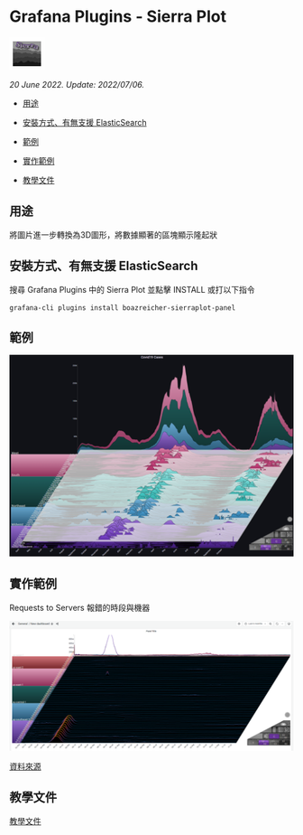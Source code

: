 # Grafana Plugins - Sierra Plot 

![img](Sierra_Plot_icon.png)

*20 June 2022. Update: 2022/07/06.*

* [用途](#use)

* [安裝方式、有無支援 ElasticSearch](#install)

* [範例](#example)

* [實作範例](#do_example)

* [教學文件](#teach)

<h2 id="use">用途</h2>

將圖片進一步轉換為3D圖形，將數據顯著的區塊顯示隆起狀

<h2 id="install">安裝方式、有無支援 ElasticSearch</h2>

搜尋 Grafana Plugins 中的 Sierra Plot 並點擊 INSTALL 或打以下指令

    grafana-cli plugins install boazreicher-sierraplot-panel

<h2 id="example">範例</h2>

![img](Sierra_Plot.png)

<h2 id="do_example">實作範例</h2>

Requests to Servers 報錯的時段與機器

![img](sierra_plot_sample1.png)

[資料來源](https://raw.githubusercontent.com/boazreicher/sierra-plot/main/examples/data/test_servers.csv)

<h2 id="teach">教學文件</h2>

[教學文件](Sierra_Plot_teach.pdf)
